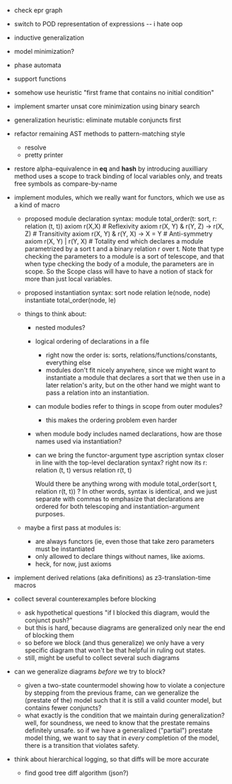 - check epr graph
- switch to POD representation of expressions -- i hate oop
- inductive generalization
- model minimization?
- phase automata
- support functions
- somehow use heuristic "first frame that contains no initial condition"
- implement smarter unsat core minimization using binary search
- generalization heuristic: eliminate mutable conjuncts first
- refactor remaining AST methods to pattern-matching style
    - resolve
    - pretty printer
- restore alpha-equivalence in __eq__ and __hash__ by introducing auxilliary
  method uses a scope to track binding of local variables only, and treats free
  symbols as compare-by-name
- implement modules, which we really want for functors, which we use as a kind of macro
    - proposed module declaration syntax:
        module total_order(t: sort, r: relation (t, t))
          axiom r(X,X)                        # Reflexivity
          axiom r(X, Y) & r(Y, Z) -> r(X, Z)  # Transitivity
          axiom r(X, Y) & r(Y, X) -> X = Y    # Anti-symmetry
          axiom r(X, Y) | r(Y, X)             # Totality
        end
      which declares a module parametrized by a sort t and a binary relation r over t.
      Note that type checking the parameters to a module is a sort of telescope,
      and that when type checking the body of a module, the parameters are in scope.
      So the Scope class will have to have a notion of stack for more than just
      local variables.
    - proposed instantiation syntax:
        sort node
        relation le(node, node)
        instantiate total_order(node, le)
    - things to think about:
      - nested modules?
      - logical ordering of declarations in a file
          - right now the order is: sorts, relations/functions/constants, everything else
          - modules don't fit nicely anywhere, since we might want to instantiate a module
            that declares a sort that we then use in a later relation's arity,
            but on the other hand we might want to pass a relation into an instantiation.
      - can module bodies refer to things in scope from outer modules?
          - this makes the ordering problem even harder
      - when module body includes named declarations, how are those names used via
        instantiation?
      - can we bring the functor-argument type ascription syntax closer in line with
        the top-level declaration syntax? right now its
            r: relation (t, t)
        versus
            relation r(t, t)

        Would there be anything wrong with
            module total_order(sort t, relation r(t, t))
        ? In other words, syntax is identical, and we just separate with commas to emphasize
        that declarations are ordered for both telescoping and instantiation-argument purposes.

    - maybe a first pass at modules is:
      - are always functors (ie, even those that take zero parameters must be instantiated
      - only allowed to declare things without names, like axioms.
      - heck, for now, just axioms


- implement derived relations (aka definitions) as z3-translation-time macros
- collect several counterexamples before blocking
    - ask hypothetical questions "if I blocked this diagram, would the conjunct push?"
    - but this is hard, because diagrams are generalized only near the end of blocking them
    - so before we block (and thus generalize) we only have a very specific diagram
      that won't be that helpful in ruling out states.
    - still, might be useful to collect several such diagrams

- can we generalize diagrams *before* we try to block?
    - given a two-state countermodel showing how to violate a conjecture
      by stepping from the previous frame, can we generalize the (prestate of the) model
      such that it is still a valid counter model, but contains fewer conjuncts?
    - what exactly is the condition that we maintain during generalization?
      well, for soundness, we need to know that the prestate remains definitely unsafe.
      so if we have a generalized ("partial") prestate model thing, we want to say
      that in *every* completion of the model, there is a transition that violates safety.

- think about hierarchical logging, so that diffs will be more accurate
    - find good tree diff algorithm (json?)